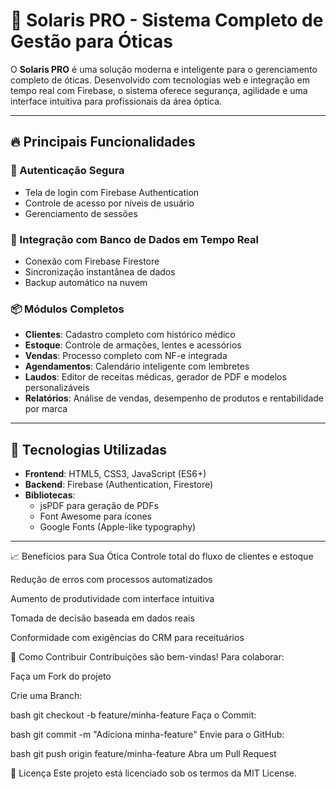 # 🌟 Solaris PRO - Sistema Completo de Gestão para Óticas

O **Solaris PRO** é uma solução moderna e inteligente para o gerenciamento completo de óticas. Desenvolvido com tecnologias web e integração em tempo real com Firebase, o sistema oferece segurança, agilidade e uma interface intuitiva para profissionais da área óptica.

---

## 🔥 Principais Funcionalidades

### 🔐 Autenticação Segura
- Tela de login com Firebase Authentication
- Controle de acesso por níveis de usuário
- Gerenciamento de sessões

### 🔄 Integração com Banco de Dados em Tempo Real
- Conexão com Firebase Firestore
- Sincronização instantânea de dados
- Backup automático na nuvem

### 📦 Módulos Completos
- **Clientes**: Cadastro completo com histórico médico
- **Estoque**: Controle de armações, lentes e acessórios
- **Vendas**: Processo completo com NF-e integrada
- **Agendamentos**: Calendário inteligente com lembretes
- **Laudos**: Editor de receitas médicas, gerador de PDF e modelos personalizáveis
- **Relatórios**: Análise de vendas, desempenho de produtos e rentabilidade por marca

---

## 🧠 Tecnologias Utilizadas

- **Frontend**: HTML5, CSS3, JavaScript (ES6+)
- **Backend**: Firebase (Authentication, Firestore)
- **Bibliotecas**:
  - jsPDF para geração de PDFs
  - Font Awesome para ícones
  - Google Fonts (Apple-like typography)

---

📈 Benefícios para Sua Ótica
Controle total do fluxo de clientes e estoque

Redução de erros com processos automatizados

Aumento de produtividade com interface intuitiva

Tomada de decisão baseada em dados reais

Conformidade com exigências do CRM para receituários

🤝 Como Contribuir
Contribuições são bem-vindas! Para colaborar:

Faça um Fork do projeto

Crie uma Branch:

bash
git checkout -b feature/minha-feature
Faça o Commit:

bash
git commit -m "Adiciona minha-feature"
Envie para o GitHub:

bash
git push origin feature/minha-feature
Abra um Pull Request

📄 Licença
Este projeto está licenciado sob os termos da MIT License.
